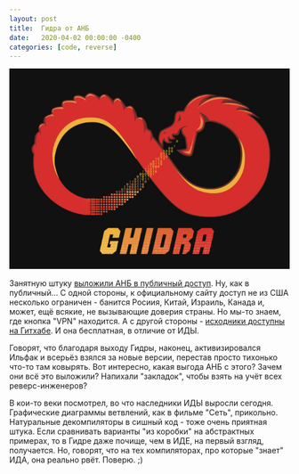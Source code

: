 ```yaml
---
layout: post
title:  Гидра от АНБ
date:   2020-04-02 00:00:00 -0400
categories: [code, reverse]
---
```


![](/images/ghidra-700.jpg)

Занятную штуку [выложили АНБ в публичный доступ](https://ghidra-sre.org). Ну, как в публичный... С одной стороны, к официальному сайту доступ не из США несколько ограничен - банится Росиия, Китай, Израиль, Канада и, может, ещё всякие, не вызывающие доверия страны. Но мы-то знаем, где кнопка "VPN" находится. А с другой стороны - [исходники доступны на Гитхабе](https://github.com/NationalSecurityAgency/ghidra). И она бесплатная, в отличие от ИДЫ.

Говорят, что благодаря выходу Гидры, наконец, активизировался Ильфак и всерьёз взялся за новые версии, перестав просто тихонько что-то там ковырять. Вот интересно, какая выгода АНБ с этого? Зачем они всё это выложили? Напихали "закладок", чтобы взять на учёт всех реверс-инженеров?

В кои-то веки посмотрел, во что наследники ИДЫ выросли сегодня. Графические диаграммы ветвлений, как в фильме "Сеть", прикольно. Натуральные декомпиляторы в сишный код - тоже очень приятная штука. Если сравнивать варианты "из&nbsp;коробки" на абстрактных примерах, то в Гидре даже почище, чем в ИДЕ, на первый взгляд, получается. Но, говорят, что на тех компиляторах, про которые "знает" ИДА, она реально рвёт. Поверю. ;)

